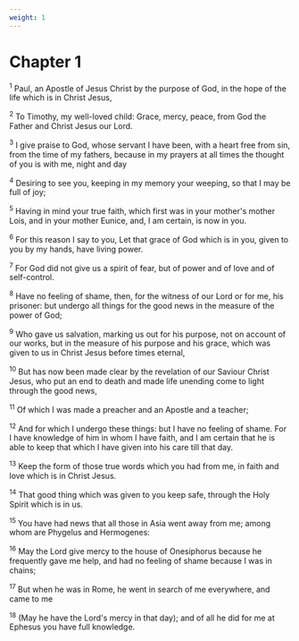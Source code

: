```yaml
---
weight: 1
---
```


# Chapter 1

<sup>1</sup> Paul, an Apostle of Jesus Christ by the purpose of God, in the hope of the life which is in Christ Jesus, 

<sup>2</sup> To Timothy, my well-loved child: Grace, mercy, peace, from God the Father and Christ Jesus our Lord. 

<sup>3</sup> I give praise to God, whose servant I have been, with a heart free from sin, from the time of my fathers, because in my prayers at all times the thought of you is with me, night and day 

<sup>4</sup> Desiring to see you, keeping in my memory your weeping, so that I may be full of joy; 

<sup>5</sup> Having in mind your true faith, which first was in your mother's mother Lois, and in your mother Eunice, and, I am certain, is now in you. 

<sup>6</sup> For this reason I say to you, Let that grace of God which is in you, given to you by my hands, have living power. 

<sup>7</sup> For God did not give us a spirit of fear, but of power and of love and of self-control. 

<sup>8</sup> Have no feeling of shame, then, for the witness of our Lord or for me, his prisoner: but undergo all things for the good news in the measure of the power of God; 

<sup>9</sup> Who gave us salvation, marking us out for his purpose, not on account of our works, but in the measure of his purpose and his grace, which was given to us in Christ Jesus before times eternal, 

<sup>10</sup> But has now been made clear by the revelation of our Saviour Christ Jesus, who put an end to death and made life unending come to light through the good news, 

<sup>11</sup> Of which I was made a preacher and an Apostle and a teacher; 

<sup>12</sup> And for which I undergo these things: but I have no feeling of shame. For I have knowledge of him in whom I have faith, and I am certain that he is able to keep that which I have given into his care till that day. 

<sup>13</sup> Keep the form of those true words which you had from me, in faith and love which is in Christ Jesus. 

<sup>14</sup> That good thing which was given to you keep safe, through the Holy Spirit which is in us. 

<sup>15</sup> You have had news that all those in Asia went away from me; among whom are Phygelus and Hermogenes: 

<sup>16</sup> May the Lord give mercy to the house of Onesiphorus because he frequently gave me help, and had no feeling of shame because I was in chains; 

<sup>17</sup> But when he was in Rome, he went in search of me everywhere, and came to me 

<sup>18</sup> (May he have the Lord's mercy in that day); and of all he did for me at Ephesus you have full knowledge. 


